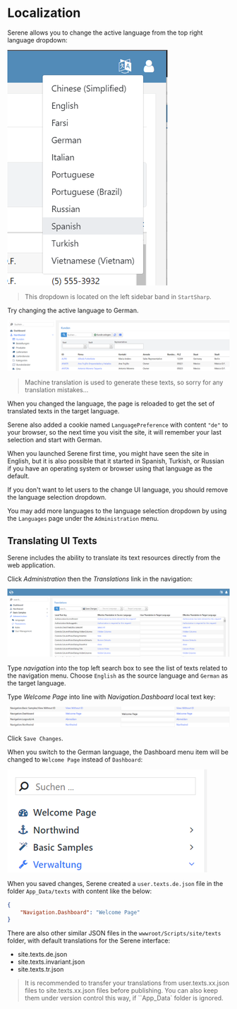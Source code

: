 # Localization

Serene allows you to change the active language from the top right language dropdown:

![Language Dropdown](img/language-dropdown.png)

> This dropdown is located on the left sidebar band in `StartSharp`.

Try changing the active language to German.

![Serene Customers German](img/customers-german.png)

> Machine translation is used to generate these texts, so sorry for any translation mistakes...

When you changed the language, the page is reloaded to get the set of translated texts in the target language.

Serene also added a cookie named `LanguagePreference` with content `"de"` to your browser, so the next time you visit the site, it will remember your last selection and start with German.

When you launched Serene first time, you might have seen the site in English, but it is also possible that it started in Spanish, Turkish, or Russian if you have an operating system or browser using that language as the default.

If you don't want to let users to the change UI language, you should remove the language selection dropdown.

You may add more languages to the language selection dropdown by using the `Languages` page under the `Administration` menu.

## Translating UI Texts

Serene includes the ability to translate its text resources directly from the web application.

Click *Administration* then the *Translations* link in the navigation:

![](img/translation-screen.png)

Type *navigation* into the top left search box to see the list of texts related to the navigation menu. Choose `English` as the source language and `German` as the target language.

Type *Welcome Page* into line with *Navigation.Dashboard* local text key:

![Translating Dashboard to Welcome](img/translation-nav-welcome.png)

Click `Save Changes`.

When you switch to the German language, the Dashboard menu item will be changed to `Welcome Page` instead of `Dashboard`:

![Welcome Page Navigation Item](img/welcome-german.png)

When you saved changes, Serene created a `user.texts.de.json` file in the folder `App_Data/texts` with content like the below:

```json
{
    "Navigation.Dashboard": "Welcome Page"
}
```

There are also other similar JSON files in the `wwwroot/Scripts/site/texts` folder, with default translations for the Serene interface:

- site.texts.de.json
- site.texts.invariant.json
- site.texts.tr.json

> It is recommended to transfer your translations from user.texts.xx.json files to site.texts.xx.json files before publishing. You can also keep them under version control this way, if ``App_Data` folder is ignored.